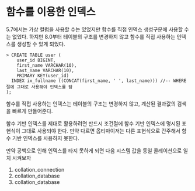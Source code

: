 # 함수를 이용한 인덱스

5.7에서는 가상 컬럼을 사용할 수는 있었지만 함수를 직접 인덱스 생성구문에 사용할 수는 없었다. 하지만 8.0부터 테이블의 구조를 변경하지 않고 함수를 직접 사용하는 인덱스를 생성할 수 있게 되었다.

```mysql
> CREATE TABLE user (
	user_id BIGINT,
	first_name VARCHAR(10),
	last_name VARCHAR(10),
	PRIMARY KEY(user_id)
  INDEX ix_fullname ((CONCAT(first_name, ' ', last_name))) //-- WHERE절에 그대로 사용해야 인덱스를 탐
);
```

함수를 직접 사용하는 인덱스는 테이블의 구조는 변경하지 않고, 계산된 결과값의 검색을 빠르게 만들어준다.

함수 기반 인덱스를 제대로 활용하려면 반드시 조건절에 함수 기반 인덱스에 명시된 표현식이 그대로 사용되야 한다. 만약 다르면 옵티마이저는 다른 표현식으로 간주해서 함수 기반 인덱스를 사용하지 못한다.

만약 공백으로 인해 인덱스를 타지 못하게 되면 다음 시스템 값을 동일 콜레이션으로 일치 시켜보자

1. collation_connection
2. collation_database
3. collation_database